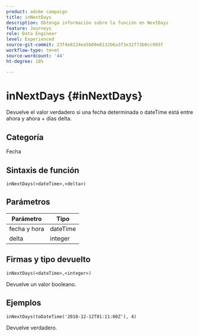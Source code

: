 ```yaml
---
product: adobe campaign
title: inNextDays
description: Obtenga información sobre la función en NextDays
feature: Journeys
role: Data Engineer
level: Experienced
source-git-commit: 23f4e8224ea5b00e8132b6a3f3e32f73b0cc993f
workflow-type: tm+mt
source-wordcount: '44'
ht-degree: 18%

---
```


# inNextDays {#inNextDays}

Devuelve el valor verdadero si una fecha determinada o dateTime está entre ahora y ahora + días delta.

## Categoría

Fecha 

## Sintaxis de función

`inNextDays(<dateTime>,<delta>)`

## Parámetros

| Parámetro | Tipo |
|-----------|------------------|
| fecha y hora | dateTime |
| delta | integer |

## Firmas y tipo devuelto

`inNextDays(<dateTime>,<integer>)`

Devuelve un valor booleano.

## Ejemplos

`inNextDays(toDateTime('2010-12-12T01:11:00Z'), 4)`

Devuelve verdadero.
